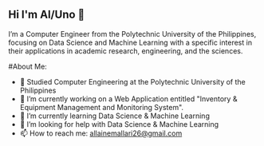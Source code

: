 ## Hi I'm Al/Uno 👋

I’m a Computer Engineer from the Polytechnic University of the Philippines, focusing on Data Science and Machine Learning with a specific interest in their applications in academic research, engineering, and the sciences.

#About Me:
- 🏫 Studied Computer Engineering at the Polytechnic University of the Philippines
- 🔭 I’m currently working on a Web Application entitled "Inventory & Equipment Management and Monitoring System".
- 🌱 I’m currently learning Data Science & Machine Learning
- 🤔 I’m looking for help with Data Science & Machine Learning
- 📫 How to reach me: allainemallari26@gmail.com

<!--
**Al-Mal-Yari/Al-Mal-Yari** is a ✨ _special_ ✨ repository because its `README.md` (this file) appears on your GitHub profile.

Here are some ideas to get you started:

- 🔭 I’m currently working on ...
- 🌱 I’m currently learning ...
- 👯 I’m looking to collaborate on ...
- 🤔 I’m looking for help with ...
- 💬 Ask me about ...
- 📫 How to reach me: ...
- 😄 Pronouns: ...
- ⚡ Fun fact: ...
-->
